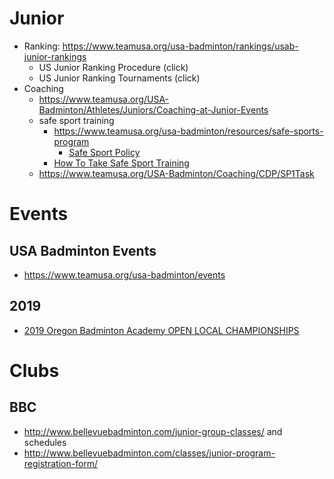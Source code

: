 # Junior
* Ranking: https://www.teamusa.org/usa-badminton/rankings/usab-junior-rankings
  * US Junior Ranking Procedure (click)
  * US Junior Ranking Tournaments (click)
* Coaching
  * https://www.teamusa.org/USA-Badminton/Athletes/Juniors/Coaching-at-Junior-Events
  * safe sport training
    * https://www.teamusa.org/usa-badminton/resources/safe-sports-program
      * [Safe Sport Policy](http://www.teamusa.org/-/media/USA_Badminton/Documents/Safe-Sports/USAB-SafeSportPolicy020918Final.pdf)
    * [How To Take Safe Sport Training](https://www.teamusa.org/USA-Badminton/Invisible/1014/SafeSportSubLink/SafeSportTraining)
  * https://www.teamusa.org/USA-Badminton/Coaching/CDP/SP1Task

# Events
## USA Badminton Events 
* https://www.teamusa.org/usa-badminton/events

## 2019
* [2019 Oregon Badminton Academy OPEN LOCAL CHAMPIONSHIPS](https://www.tournamentsoftware.com/sport/tournament.aspx?id=3A2DFC04-9FF6-4A5A-9D95-8B53F0E0B25B)

# Clubs
## BBC
* http://www.bellevuebadminton.com/junior-group-classes/ and schedules
* http://www.bellevuebadminton.com/classes/junior-program-registration-form/
